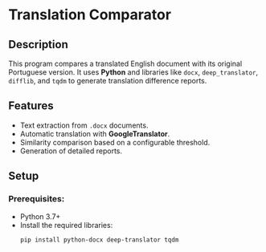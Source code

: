 # Translation Comparator

## Description
This program compares a translated English document with its original Portuguese version. It uses **Python** and libraries like `docx`, `deep_translator`, `difflib`, and `tqdm` to generate translation difference reports.

## Features
- Text extraction from `.docx` documents.
- Automatic translation with **GoogleTranslator**.
- Similarity comparison based on a configurable threshold.
- Generation of detailed reports.

## Setup
### Prerequisites:
- Python 3.7+
- Install the required libraries:
  ```bash
  pip install python-docx deep-translator tqdm

